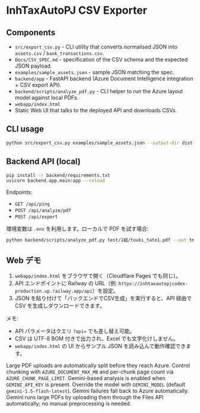 ﻿# InhTaxAutoPJ CSV Exporter

## Components
- `src/export_csv.py` - CLI utility that converts normalised JSON into `assets.csv` / `bank_transactions.csv`.
- `Docs/CSV_SPEC.md` - specification of the CSV schema and the expected JSON payload.
- `examples/sample_assets.json` - sample JSON matching the spec.
- `backend/app` - FastAPI backend (Azure Document Intelligence integration + CSV export API).
- `backend/scripts/analyze_pdf.py` - CLI helper to run the Azure layout model against local PDFs.
- `webapp/index.html`
 - Static Web UI that talks to the deployed API and downloads CSVs.

## CLI usage
```bash
python src/export_csv.py examples/sample_assets.json --output-dir dist --force
```

## Backend API (local)
```bash
pip install -r backend/requirements.txt
uvicorn backend.app.main:app --reload
```
Endpoints:
- `GET /api/ping`
- `POST /api/analyze/pdf`
- `POST /api/export`

環境変数は `.env` を利用します。ローカルで PDF を試す場合:
```bash
python backend/scripts/analyze_pdf.py test/1組/touki_tate1.pdf --out tmp.json
```

## Web デモ
1. `webapp/index.html` をブラウザで開く（Cloudflare Pages でも同じ）。
2. API エンドポイントに Railway の URL（例: `https://inhtaxautopjcodex-production.up.railway.app/api`）を設定。
3. JSON を貼り付けて「バックエンドでCSV生成」を実行すると、API 経由で CSV を生成しダウンロードできます。

メモ:
- API パラメータはクエリ `?api=` でも差し替え可能。
- CSV は UTF-8 BOM 付きで出力され、Excel でも文字化けしません。
- `webapp/index.html` の UI からサンプル JSON を読み込んで動作確認できます。


Large PDF uploads are automatically split before they reach Azure. Control chunking with `AZURE_DOCUMENT_MAX_MB` and per-chunk page count via `AZURE_CHUNK_PAGE_LIMIT`.
Gemini-based analysis is enabled when `GEMINI_API_KEY` is present. Override the model with `GEMINI_MODEL` (default `gemini-1.5-flash-latest`). Gemini failures fall back to Azure automatically.
Gemini runs large PDFs by uploading them through the Files API automatically; no manual preprocessing is needed.
